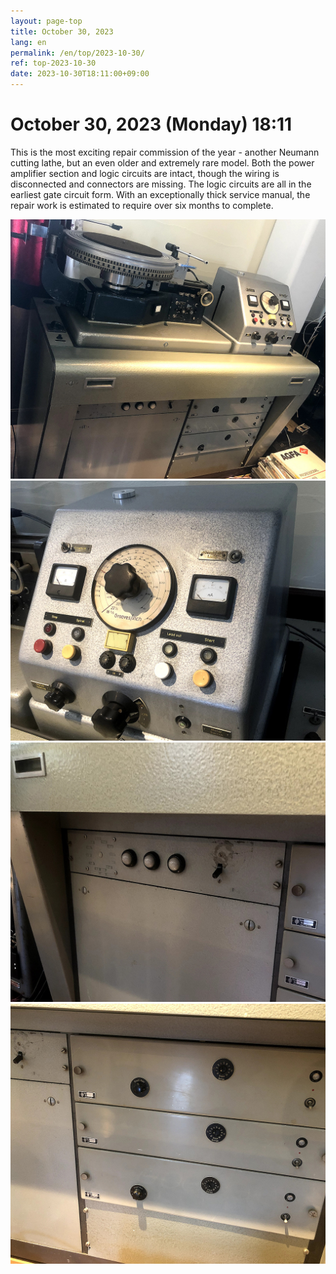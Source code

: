 ```yaml
---
layout: page-top
title: October 30, 2023
lang: en
permalink: /en/top/2023-10-30/
ref: top-2023-10-30
date: 2023-10-30T18:11:00+09:00
---
```



# October 30, 2023 (Monday) 18:11

This is the most exciting repair commission of the year - another Neumann cutting lathe, but an even older and extremely rare model.
Both the power amplifier section and logic circuits are intact, though the wiring is disconnected and connectors are missing. The logic circuits are all in the earliest gate circuit form. With an exceptionally thick service manual, the repair work is estimated to require over six months to complete.

![1](/assets/top/2023-10-30/1.jpg)
![2](/assets/top/2023-10-30/2.jpg)
![3](/assets/top/2023-10-30/3.jpg)
![4](/assets/top/2023-10-30/4.jpg)
